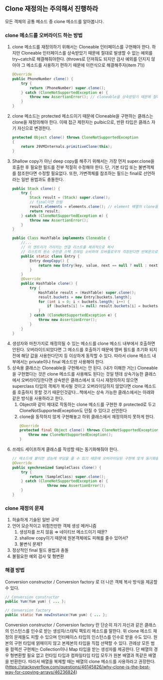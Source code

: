 ## Clone 재정의는 주의해서 진행하라
모든 객체의 공통 메소드 중 clone 메소드를 알아봅니다.
### clone 메소드를 오버라이드 하는 방법

1. clone 메소드를 재정의하기 위해서는 Cloneable 인터페이스를 구현해야 한다. 하지만 Cloneable 인터페이스를 상속받았기 때문에 절대로 발생할 수 없는 예외를 try~catch로 해결해줘야한다. (throws로 던져줘도 되지만 검사 예외를 던지지 않아야 그 메소드를 사용하기 편하기 때문에 이런식으로 해결해주자(item 71))
    ```java
    @Override
    public PhoneNumber clone() {
        try {
            return (PhoneNumber) super.clone();
        } catch (CloneNotSupportedException e) {
            throw new AssertionError(); // cloneable을 상속받았기 때문에 절대로 오류가 발생하지 않는다
        }
    }
    ```
2. clone 메소드는 protected 메소드이기 때문에 Cloneable을 구현하는 클래스는 clone을 재정의해야 한다. 이때 접근 제한자는 pulbic으로, 반환 타입은 클래스 자기 자신으로 변경한다.
    ```java
    protected Object clone() throws CloneNotSupportedException
    {
        return J9VMInternals.primitiveClone(this);
    }
    ```
3. Shallow copy가 아닌 deep copy를 해주기 위해서는 가장 먼저 super.clone을 호출한 후 필요한 필드를 전부 적절히 수정해야 한다. 단, 기본 타입 또는 불변객체를 참조한다면 수정할 필요없다. 또한, 가변객체를 참조하는 필드는 final로 선언하라는 일반 용법과도 충돌한다.
    ```java
    public Stack clone() {
        try {
            Stack result = (Stack) super.clone();
            // final이면 안됨
            result.elements = elements.clone(); // element 배열의 clone을 재귀적으로 호출
            return result;
        } catch (CloneNotSupportedException e) {
            throw new AssertionError();
        }
    }
    
    public Class HashTable implements Cloneable {
        //...
        // 이 엔트리가 가리키는 연결 리스트를 재귀적으로 복사
        // 리스트의 원소 수만큼 스택 프레임 소비하여 오버플로우가 걱정된다면 반복문으로
        public static class Entry {
            Entry deepCopy() {
                return new Entry(key, value, next == null ? null : next.deepCopy());
            }
        }
        @Override
        public HashTable clone() {
            try {
                HashTable result = (HashTable) super.clone();
                result.buckets = new Entry[buckets.length];
                for (int i = 0; i < buckets.length; i++) {
                    if (buckets[i] != null) result.buckets[i] = buckets[i].deepCopy();
                }
            } catch (CloneNotSupportedException e) {
                throw new AssertionError();
            }
        }
    }
    ```
4. 생성자와 마찬가지로 재정의될 수 있는 메소드를 clone 메소드 내부에서 호출하면 안된다. 오버라이드되었다면 그 메소드를 호출하기 때문에 맴버 필드를 초기화 되지 전에 해당 값을 사용한다던지 등 이상하게 동작할 수 있다. 따라서 clone 메소드 내부에서는 private이나 final 메소드만 사용해야 한다.
5. 상속용 클래스는 Cloneable을 구현해서는 안 된다. (내가 이해한 거는) Cloneable을 구현했다는 것은 clone 메소드를 사용해도 된다는 것일 텐데 상속가능한 클래스에서 오버라이딩한다면 상속받은 클래스에서 또 다시 재정의하지 않으면 superclass 타입의 객체가 복사될 것이고 오버라이딩하지 않았다면 clone 메소드를 호출하지 못할 것기 때문인것같다...책에서는 상속 가능한 클래스에서는 아래와 같은 방식을 사용하라고 한다. 
    1. Object와 같이 제대로 작동하는 clone 메소드를 구현한 후 protected로 두고 CloneNotSupportedException도 던질 수 있다고 선언한다
    2. clone을 동작하지 않게 구현해놓고 하위 클래스에서 재정의하지 못하게 한다.
        ```java
        @Override
        protected final Object clone() throws CloneNotSupportedException {
            throw new CloneNotSupportedException();
        }
        ```
6. 쓰레드 세이프하게 클래스를 작성할 때는 동기화해줘야 한다. 
    ```java
    // 메소드에 붙이면 성능에 부담을 줄 수 있기 때문에 오버라이딩된 구현에 맞게 동기화를 잘 구현해야 할 것 같다.
    @Override
    public synchronized SampleClass clone() {
        try {
            return (SampleClass) super.clone();
        } catch (CloneNotSupportedException e) {
    				throw new AssertionError();
        }
    }
    ```

### clone 재정의 문제
1. 허술하게 기술된 일반 규약
2. 언어 모순적이고 위험천만한 객체 생성 메커니즘
    1. 생성자를 쓰지 않음 ⇒ 네이티브 메소드이기 때문?
    2. shallow copy이기 때문에 원본객체에도 피해를 줄수 있어서?
    3. 불변식 문제?
3. 정상적인 final 필드 용법과 충돌
4. 불필요한 예외 검사 및 형변환

### 해결 방법
Conversion constructor / Conversion factory 로 더 나은 객체 복사 방식을 제공할 수 있다.
```java
// Conversion constructor 
public Yum(Yum yum) { ... };

// Conversion factory
public static Yum newInstance(Yum yum) { ... }; 
```
Conversion constructor / Conversion factory 란 단순히 자기 자신과 같은 클래스의 인스턴스를 인수로 받는 생성자/스태틱 팩토리 메소드를 말한다. 위 clone 메소드 재정의 문제들도 피할 수 있으며 인터페이스 타입의 인스턴스를 인수로 받을 수도 있다. 원본의 구현 타입에 얽매이지 않고 본제본의 타입을 직접 선택할 수 있다. 관례상 모든 범용 컬렉션 구현체는 Collection이나 Map 타입을 받는 생성자를 제공한다. 단 배열의 경우 형변환할 필요 없고 런타임 타입과 컴파일타임 타입 모두가 원본 배열과 똑같은 배열을 반환한다. 따라서 배열을 복제할 때는 배열의 clone 메소드를 사용하라고 권장한다. (https://stackoverflow.com/questions/46145826/why-clone-is-the-best-way-for-copying-arrays/46236824)